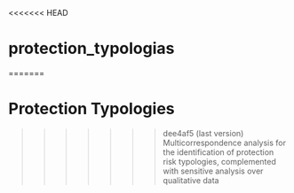 <<<<<<< HEAD
# protection_typologias
=======
# Protection Typologies
>>>>>>> dee4af5 (last version)
Multicorrespondence analysis for the identification of protection risk typologies, complemented with sensitive analysis over qualitative data
